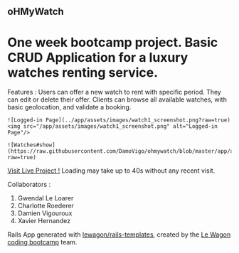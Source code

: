 ## oHMyWatch

# One week bootcamp project. Basic CRUD Application for a luxury watches renting service.

Features :
Users can offer a new watch to rent with specific period. They can edit or delete their offer. Clients can browse all available watches, with basic geolocation, and validate a booking.

```
![Logged-in Page](../app/assets/images/watch1_screenshot.png?raw=true)
<img src="/app/assets/images/watch1_screenshot.png" alt="Logged-in Page"/>
```
```
![Watches#show](https://raw.githubusercontent.com/DamoVigo/ohmywatch/blob/master/app/assets/images/watch2_screenshot.png?raw=true)
```
[Visit Live Project !](https://mywatchesrent.herokuapp.com/)
Loading may take up to 40s without any recent visit.

Collaborators :
 1. Gwendal Le Loarer
 2. Charlotte Roederer
 3. Damien Vigouroux
 4. Xavier Hernandez

Rails App generated with [lewagon/rails-templates](https://github.com/lewagon/rails-templates), created by the [Le Wagon coding bootcamp](https://www.lewagon.com) team.
